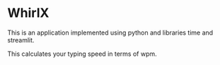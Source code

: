 # WhirlX

This is an application implemented using python and libraries time and streamlit.

This calculates your typing speed in terms of wpm.
